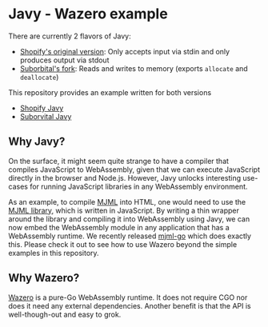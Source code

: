 # Javy - Wazero example

There are currently 2 flavors of Javy:
- [Shopify's original version](https://github.com/Shopify/javy): Only accepts input via stdin and only produces output via stdout
- [Suborbital's fork](https://github.com/suborbital/javy): Reads and writes to memory (exports `allocate` and `deallocate`)

This repository provides an example written for both versions
- [Shopify Javy](shopify-javy)
- [Suborvital Javy](suborbital-javy)

## Why Javy?
On the surface, it might seem quite strange to have a compiler that compiles JavaScript to WebAssembly, given that we
can execute JavaScript directly in the browser and Node.js. However, Javy unlocks interesting use-cases for running 
JavaScript libraries in any WebAssembly environment.

As an example, to compile [MJML](https://mjml.io/) into HTML, one would need to use the [MJML library](https://github.com/mjmlio/mjml),
which is written in JavaScript. By writing a thin wrapper around the library and compiling it into WebAssembly using
Javy, we can now embed the WebAssembly module in any application that has a WebAssembly runtime. We recently released
[mjml-go](https://github.com/Boostport/mjml-go) which does exactly this. Please check it out to see how to use Wazero
beyond the simple examples in this repository.

## Why Wazero?
[Wazero](https://github.com/tetratelabs/wazero) is a pure-Go WebAssembly runtime. It does not require CGO nor does it
need any external dependencies. Another benefit is that the API is well-though-out and easy to grok. 